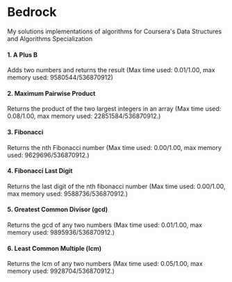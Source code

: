 # Bedrock
My solutions implementations of algorithms for Coursera's Data Structures and Algorithms Specialization

#### 1. A Plus B 
Adds two numbers and returns the result (Max time used: 0.01/1.00, max memory used: 9580544/536870912)

#### 2. Maximum Pairwise Product 
Returns the product of the two largest integers in an array (Max time used: 0.08/1.00, max memory used: 22851584/536870912.)

#### 3. Fibonacci
Returns the nth Fibonacci number (Max time used: 0.00/1.00, max memory used: 9629696/536870912.)

#### 4. Fibonacci Last Digit
Returns the last digit of the nth fibonacci number (Max time used: 0.00/1.00, max memory used: 9588736/536870912.)

#### 5. Greatest Common Divisor (gcd)
Returns the gcd of any two numbers (Max time used: 0.01/1.00, max memory used: 9895936/536870912.)

#### 6. Least Common Multiple (lcm)
Returns the lcm of any two numbers (Max time used: 0.05/1.00, max memory used: 9928704/536870912.)
